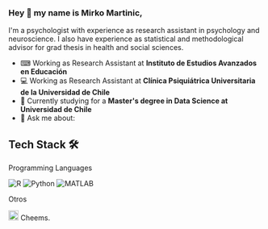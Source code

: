 ### Hey 👋 my name is Mirko Martinic,

I'm a psychologist with experience as research assistant in psychology and neuroscience. I also have experience as statistical and methodological advisor for grad thesis in health and social sciences.

- ⌨ Working as Research Assistant at **Instituto de Estudios Avanzados en Educación**
- 💻️ Working as Research Assistant at **Clínica Psiquiátrica Universitaria de la Universidad de Chile**
- 🌱 Currently studying for a **Master's degree in Data Science at Universidad de Chile**
- 💬 Ask me about: 

## Tech Stack 🛠️

Programming Languages

![R](https://img.shields.io/badge/R-red?style=flat-square&logo=R&logoColor=blue)
![Python](https://img.shields.io/badge/Python-FFD43B?style=flat-square&logo=python&logoColor=blue) 
![MATLAB](https://img.shields.io/badge/MATLAB-EEGLAB-blue?style=flat)


Otros

<img src="https://coinvote.cc/user_data/coin_logo/bf8e0cbf407fd202118c50998083a686.png" alt="drawing" width="20"/> Cheems.
